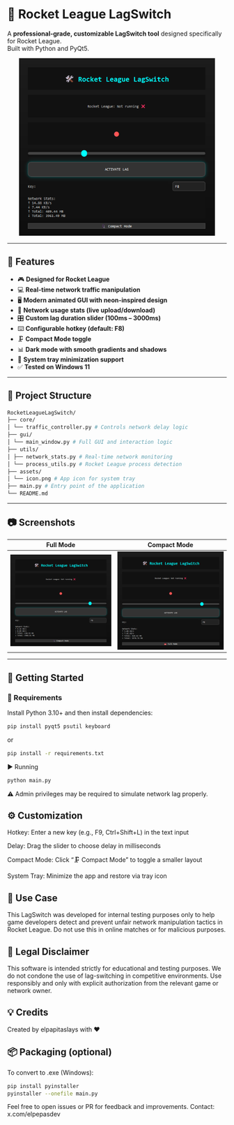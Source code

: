 # 🚀 Rocket League LagSwitch

A **professional-grade, customizable LagSwitch tool** designed specifically for Rocket League.  
Built with Python and PyQt5.

<p align="center">
  <img src="assets/screenshot.png" alt="GUI Screenshot" width="450" />
</p>

---

## 🔧 Features

- 🎮 **Designed for Rocket League**
- 💻 **Real-time network traffic manipulation**
- 🖥️ **Modern animated GUI with neon-inspired design**
- 🧠 **Network usage stats (live upload/download)**
- 🎛️ **Custom lag duration slider (100ms – 3000ms)**
- ⌨️ **Configurable hotkey (default: F8)**
- 🗜️ **Compact Mode toggle**
- 📊 **Dark mode with smooth gradients and shadows**
- 🧲 **System tray minimization support**
- ✅ **Tested on Windows 11**

---

## 📁 Project Structure
```bash
RocketLeagueLagSwitch/
├── core/
│ └── traffic_controller.py # Controls network delay logic
├── gui/
│ └── main_window.py # Full GUI and interaction logic
├── utils/
│ ├── network_stats.py # Real-time network monitoring
│ └── process_utils.py # Rocket League process detection
├── assets/
│ └── icon.png # App icon for system tray
├── main.py # Entry point of the application
└── README.md
```


---

## 📷 Screenshots

| Full Mode | Compact Mode |
|-----------|--------------|
| ![Full Mode](assets/full.png) | ![Compact Mode](assets/compact.png) |

---

## 🚀 Getting Started

### 🔗 Requirements

Install Python 3.10+ and then install dependencies:

```bash
pip install pyqt5 psutil keyboard
```
or
```bash
pip install -r requirements.txt
```

▶️ Running
```bash
python main.py
```
⚠️ Admin privileges may be required to simulate network lag properly.

## ⚙️ Customization
Hotkey: Enter a new key (e.g., F9, Ctrl+Shift+L) in the text input

Delay: Drag the slider to choose delay in milliseconds

Compact Mode: Click “🗜️ Compact Mode” to toggle a smaller layout

System Tray: Minimize the app and restore via tray icon

## 🧪 Use Case
This LagSwitch was developed for internal testing purposes only to help game developers detect and prevent unfair network manipulation tactics in Rocket League.
Do not use this in online matches or for malicious purposes.

## 🔐 Legal Disclaimer
This software is intended strictly for educational and testing purposes.
We do not condone the use of lag-switching in competitive environments.
Use responsibly and only with explicit authorization from the relevant game or network owner.

## 💡 Credits
Created by elpapitaslays with ❤️

## 📦 Packaging (optional)
To convert to .exe (Windows):
```bash
pip install pyinstaller
pyinstaller --onefile main.py
```
Feel free to open issues or PR for feedback and improvements.
Contact: x.com/elpepasdev
